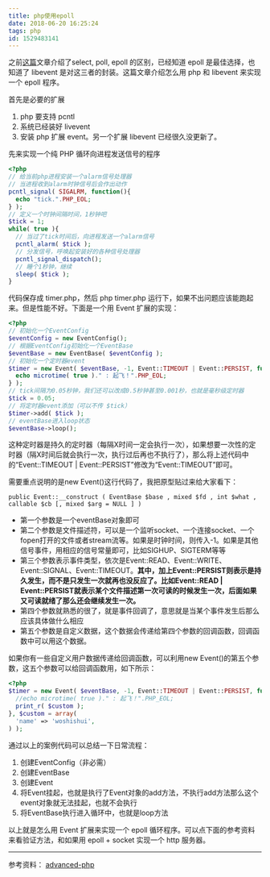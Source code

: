 ```yaml
---
title: php使用epoll
date: 2018-06-20 16:25:24
tags: php
id: 1529483141
---
```

之前[这篇](/posts/1528164527/)文章介绍了select, poll, epoll 的区别，已经知道 epoll 是最佳选择，也知道了 libevent 是对这三者的封装。这篇文章介绍怎么用 php 和 libevent 来实现一个 epoll 程序。

首先是必要的扩展
1. php 要支持 pcntl
2. 系统已经装好 livevent
3. 安装 php 扩展 event。另一个扩展 libevent 已经很久没更新了。

先来实现一个纯 PHP 循环向进程发送信号的程序
```php
<?php
// 给当前php进程安装一个alarm信号处理器
// 当进程收到alarm时钟信号后会作出动作
pcntl_signal( SIGALRM, function(){
  echo "tick.".PHP_EOL;
} );
// 定义一个时钟间隔时间，1秒钟吧
$tick = 1;
while( true ){
  // 当过了tick时间后，向进程发送一个alarm信号
  pcntl_alarm( $tick );
  // 分发信号，呼唤起安装好的各种信号处理器
  pcntl_signal_dispatch();
  // 睡个1秒钟，继续
  sleep( $tick );
}
```

代码保存成 timer.php，然后 php timer.php 运行下，如果不出问题应该能跑起来。但是性能不好。下面是一个用 Event 扩展的实现：
```php
<?php
// 初始化一个EventConfig
$eventConfig = new EventConfig();
// 根据EventConfig初始化一个EventBase
$eventBase = new EventBase( $eventConfig );
// 初始化一个定时器event
$timer = new Event( $eventBase, -1, Event::TIMEOUT | Event::PERSIST, function(){
  echo microtime( true )." : 起飞！".PHP_EOL;
} );
// tick间隔为0.05秒钟，我们还可以改成0.5秒钟甚至0.001秒，也就是毫秒级定时器
$tick = 0.05;
// 将定时器event添加（可以不传 $tick）
$timer->add( $tick );
// eventBase进入loop状态
$eventBase->loop();
```

这种定时器是持久的定时器（每隔X时间一定会执行一次），如果想要一次性的定时器（隔X时间后就会执行一次，执行过后再也不执行了），那么将上述代码中的“Event::TIMEOUT | Event::PERSIST”修改为“Event::TIMEOUT”即可。

需要重点说明的是new Event()这行代码了，我把原型贴过来给大家看下：
```
public Event::__construct ( EventBase $base , mixed $fd , int $what , callable $cb [, mixed $arg = NULL ] )
```
- 第一个参数是一个eventBase对象即可
- 第二个参数是文件描述符，可以是一个监听socket、一个连接socket、一个fopen打开的文件或者stream流等。如果是时钟时间，则传入-1。如果是其他信号事件，用相应的信号常量即可，比如SIGHUP、SIGTERM等等
- 第三个参数表示事件类型，依次是Event::READ、Event::WRITE、Event::SIGNAL、Event::TIMEOUT。**其中，加上Event::PERSIST则表示是持久发生，而不是只发生一次就再也没反应了。比如Event::READ | Event::PERSIST就表示某个文件描述第一次可读的时候发生一次，后面如果又可读就绪了那么还会继续发生一次。**
- 第四个参数就熟悉的很了，就是事件回调了，意思就是当某个事件发生后那么应该具体做什么相应
- 第五个参数是自定义数据，这个数据会传递给第四个参数的回调函数，回调函数中可以用这个数据。

如果你有一些自定义用户数据传递给回调函数，可以利用new Event()的第五个参数，这五个参数可以给回调函数用，如下所示：
```php
<?php
$timer = new Event( $eventBase, -1, Event::TIMEOUT | Event::PERSIST, function() use( &$custom ){
  //echo microtime( true )." : 起飞！".PHP_EOL;
  print_r( $custom );
}, $custom = array(
  'name' => 'woshishui',
) );
```

通过以上的案例代码可以总结一下日常流程：
1. 创建EventConfig（非必需）
2. 创建EventBase
3. 创建Event
4. 将Event挂起，也就是执行了Event对象的add方法，不执行add方法那么这个event对象就无法挂起，也就不会执行
5. 将EventBase执行进入循环中，也就是loop方法

以上就是怎么用 Event 扩展来实现一个 epoll 循环程序。可以点下面的参考资料来看验证方法，和如果用 epoll + socket 实现一个 http 服务器。

--------------------------
参考资料：
[advanced-php](https://github.com/elarity/advanced-php/blob/master/13.%20PHP%20socket初探%20---%20硬着头皮继续libevent（二）.md)